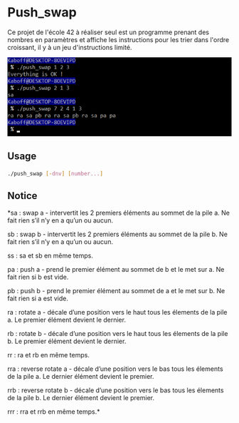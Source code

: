 # Push_swap

Ce projet de l'école 42 à réaliser seul est un programme prenant des nombres en paramètres et affiche les instructions pour les trier dans l'ordre croissant, il y à un jeu d'instructions limité.


![alt text](header.png)

## Usage

~~~sh
./push_swap [-dnv] [number...]
~~~

## Notice

*sa : swap a - intervertit les 2 premiers éléments au sommet de la pile a. Ne fait rien s’il n’y en a qu’un ou aucun.

sb : swap b - intervertit les 2 premiers éléments au sommet de la pile b. Ne fait rien s’il n’y en a qu’un ou aucun.

ss : sa et sb en même temps.

pa : push a - prend le premier élément au sommet de b et le met sur a. Ne fait rien si b est vide.

pb : push b - prend le premier élément au sommet de a et le met sur b. Ne fait rien si a est vide.

ra : rotate a - décale d’une position vers le haut tous les élements de la pile a. Le premier élément devient le dernier.

rb : rotate b - décale d’une position vers le haut tous les élements de la pile b. Le premier élément devient le dernier.

rr : ra et rb en même temps.
 
rra : reverse rotate a - décale d’une position vers le bas tous les élements de la pile a. Le dernier élément devient le premier.
 
rrb : reverse rotate b - décale d’une position vers le bas tous les élements de la pile b. Le dernier élément devient le premier.

rrr : rra et rrb en même temps.*

